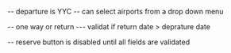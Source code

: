-- departure is YYC
-- can select airports from a drop down menu

-- one way or return
--- validat if return date > deprature date

-- reserve button is disabled until all fields are validated
